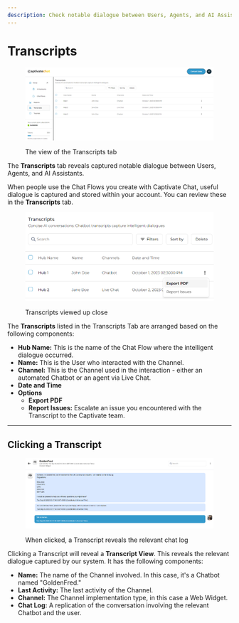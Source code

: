```yaml
---
description: Check notable dialogue between Users, Agents, and AI Assistants
---
```


# Transcripts

<figure><img src="../../.gitbook/assets/image (35) (1) (1).png" alt=""><figcaption><p>The view of the Transcripts tab</p></figcaption></figure>

The **Transcripts** tab reveals captured notable dialogue between Users, Agents, and AI Assistants.&#x20;

When people use the Chat Flows you create with Captivate Chat, useful dialogue is captured and stored within your account. You can review these in the **Transcripts** tab.

<figure><img src="../../.gitbook/assets/image (36) (1).png" alt=""><figcaption><p> Transcripts viewed up close</p></figcaption></figure>

The **Transcripts** listed in the Transcripts Tab are arranged based on the following components:

* **Hub Name:** This is the name of the Chat Flow where the intelligent dialogue occurred.
* **Name:** This is the User who interacted with the Channel.
* **Channel:** This is the Channel used in the interaction - either an automated Chatbot or an agent via Live Chat.
* **Date and Time**
* **Options**
  * **Export PDF**
  * **Report Issues:** Escalate an issue you encountered with the Transcript to the Captivate team.

***

## Clicking a Transcript

<figure><img src="../../.gitbook/assets/image (37) (1).png" alt=""><figcaption><p>When clicked, a Transcript reveals the relevant chat log</p></figcaption></figure>

Clicking a Transcript will reveal a **Transcript View**. This reveals the relevant dialogue captured by our system. It has the following components:

* **Name:** The name of the Channel involved. In this case, it's a Chatbot named "GoldenFred."
* **Last Activity:** The last activity of the Channel.
* **Channel:** The Channel implementation type, in this case a Web Widget.&#x20;
* **Chat Log:** A replication of the conversation involving the relevant Chatbot and the user.

